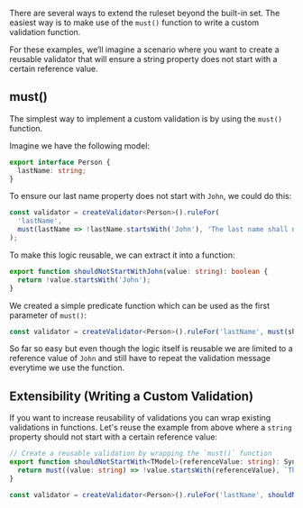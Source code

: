 There are several ways to extend the ruleset beyond the built-in set. The easiest way is to make use of the `must()` function to write a custom validation function.

For these examples, we’ll imagine a scenario where you want to create a reusable validator that will ensure a string property does not start with a certain reference value.

## must()

The simplest way to implement a custom validation is by using the `must()` function.

Imagine we have the following model:

```typescript
export interface Person {
  lastName: string;
}
```

To ensure our last name property does not start with `John`, we could do this:

```typescript
const validator = createValidator<Person>().ruleFor(
  'lastName',
  must(lastName => !lastName.startsWith('John'), 'The last name shall not start with John.')
);
```

To make this logic reusable, we can extract it into a function:

```typescript
export function shouldNotStartWithJohn(value: string): boolean {
  return !value.startsWith('John');
}
```

We created a simple predicate function which can be used as the first parameter of `must()`:

```typescript
const validator = createValidator<Person>().ruleFor('lastName', must(shouldNotStartWithJohn, 'The last name shall not start with John.'));
```

So far so easy but even though the logic itself is reusable we are limited to a reference value of `John` and still have to repeat the validation message everytime we use the function.

## Extensibility (Writing a Custom Validation)

If you want to increase reusability of validations you can wrap existing validations in functions. Let's reuse the example from above where a `string` property should not start with a certain reference value:

```typescript
// Create a reusable validation by wrapping the `must()` function
export function shouldNotStartWith<TModel>(referenceValue: string): SyncValidation<string, TModel> {
  return must((value: string) => !value.startsWith(referenceValue), `The value shall not start with ${referenceValue}.`);
}

const validator = createValidator<Person>().ruleFor('lastName', shouldNotStartWith('John'));
```
